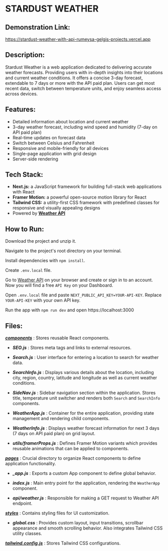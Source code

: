 # STARDUST WEATHER

## Demonstration Link:
https://stardust-weather-with-api-rumeysa-gelgis-projects.vercel.app

## Description:
Stardust Weather is a web application dedicated to delivering accurate weather forecasts. Providing users with in-depth insights into their locations and current weather conditions. It offers a concise 3-day forecast, extendable to 7 days or more with the API paid plan. Users can get most recent data, switch between temperature units, and enjoy seamless access across devices.

## Features:
- Detailed information about location and current weather
- 3-day weather forecast, including wind speed and humidity (7-day on API paid plan)
- Real-time updates on forecast data
- Switch between Celsius and Fahrenheit
- Responsive and mobile-friendly for all devices
- Single-page application with grid design
- Server-side rendering

## Tech Stack:
- **Next.js:** a JavaScript framework for building full-stack web applications with React
- **Framer Motion:** a powerful open-source motion library for React
- **Tailwind CSS:** a utility-first CSS framework with predefined classes for responsive and visually appealing designs
- Powered by **<a href="https://www.weatherapi.com/" target="_blank">Weather API</a>**

## How to Run:
Download the project and unzip it. 

Navigate to the project's root directory on your terminal.

Install dependencies with `npm install`.

Create `.env.local` file.

Go to <a href="https://www.weatherapi.com/" target="_blank">Weather API</a> on your browser and create or sign in to an account. Now you will find a free `API Key` on your Dashboard.

Open `.env.local` file and paste `NEXT_PUBLIC_API_KEY=YOUR-API-KEY`. Replace `YOUR-API-KEY` with your own API key.

Run the app with `npm run dev` and open https://localhost:3000

## Files:
<ins>***components***</ins> : Stores reusable React components.
  
- ***SEO.js*** : Stores meta tags and links to external resources.

- ***Search.js*** : User interface for entering a location to search for weather data.

- ***SearchInfo.js*** : Displays various details about the location, including city, region, country, latitude and longitude as well as current weather conditions.

- ***SideNav.js*** : Sidebar navigation section within the application. Stores title, temperature unit switcher and renders both `Search` and `SearchInfo` components.

- ***WeatherApp.js*** : Container for the entire application, providing state management and rendering child components.

- ***WeatherInfo.js*** : Displays weather forecast information for next 3 days (7 days on API paid plan) on grid layout.

- ***utils/framerProps.js*** : Defines Framer Motion variants which provides reusable animations that can be applied to components.

<ins>***pages***</ins> : Crucial directory to organize React components to define application functionality.

- ***_app.js*** : Exports a custom App component to define global behavior.

- ***index.js*** : Main entry point for the application, rendering the `WeatherApp` component.

- ***api/weather.js*** : Responsible for making a GET request to Weather API endpoint.

<ins>***styles***</ins> : Contains styling files for UI customization.

- ***global.css*** : Provides custom layout, input transitions, scrollbar appearance and smooth scrolling behavior. Also integrates Tailwind CSS utility classes.

<ins>***tailwind.config.js***</ins> : Stores Tailwind CSS configurations.
